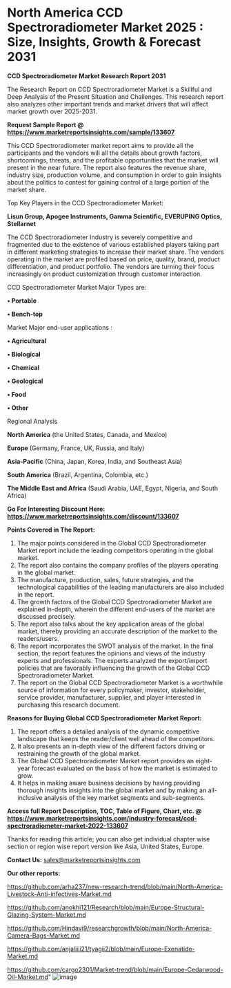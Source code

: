 # North America CCD Spectroradiometer Market 2025 : Size, Insights, Growth & Forecast 2031

<strong>CCD Spectroradiometer Market Research Report 2031</strong>

The Research Report on CCD Spectroradiometer Market is a Skillful and Deep Analysis of the Present Situation and Challenges. This research report also analyzes other important trends and market drivers that will affect market growth over 2025-2031.

<strong>Request Sample Report @ <a href=https://www.marketreportsinsights.com/sample/133607>https://www.marketreportsinsights.com/sample/133607</a></strong>

This CCD Spectroradiometer market report aims to provide all the participants and the vendors will all the details about growth factors, shortcomings, threats, and the profitable opportunities that the market will present in the near future. The report also features the revenue share, industry size, production volume, and consumption in order to gain insights about the politics to contest for gaining control of a large portion of the market share.

Top Key Players in the CCD Spectroradiometer Market:

<strong>Lisun Group, Apogee Instruments, Gamma Scientific, EVERUPING Optics, Stellarnet</strong>

The CCD Spectroradiometer Industry is severely competitive and fragmented due to the existence of various established players taking part in different marketing strategies to increase their market share. The vendors operating in the market are profiled based on price, quality, brand, product differentiation, and product portfolio. The vendors are turning their focus increasingly on product customization through customer interaction.

CCD Spectroradiometer Market Major Types are:

<strong>• Portable

• Bench-top</strong>

Market Major end-user applications :

<strong>• Agricultural

• Biological

• Chemical

• Geological

• Food

• Other</strong>

Regional Analysis

</u><strong><b>North America</b></strong> (the United States, Canada, and Mexico)

<strong><b>Europe </b></strong>(Germany, France, UK, Russia, and Italy)

<strong><b>Asia-Pacific</b></strong> (China, Japan, Korea, India, and Southeast Asia)

<strong><b>South America</b></strong> (Brazil, Argentina, Colombia, etc.)

<strong><b>The Middle East and Africa</b></strong> (Saudi Arabia, UAE, Egypt, Nigeria, and South Africa)

<strong>Go For Interesting Discount Here: <a href=https://www.marketreportsinsights.com/discount/133607>https://www.marketreportsinsights.com/discount/133607</a></strong>

<strong>Points Covered in The Report:</strong>
<ol>
  <li>The major points considered in the Global CCD Spectroradiometer Market report include the leading competitors operating in the global market.</li>
  <li>The report also contains the company profiles of the players operating in the global market.</li>
  <li>The manufacture, production, sales, future strategies, and the technological capabilities of the leading manufacturers are also included in the report.</li>
  <li>The growth factors of the Global CCD Spectroradiometer Market are explained in-depth, wherein the different end-users of the market are discussed precisely.</li>
  <li>The report also talks about the key application areas of the global market, thereby providing an accurate description of the market to the readers/users.</li>
  <li>The report incorporates the SWOT analysis of the market. In the final section, the report features the opinions and views of the industry experts and professionals. The experts analyzed the export/import policies that are favorably influencing the growth of the Global CCD Spectroradiometer Market.</li>
  <li>The report on the Global CCD Spectroradiometer Market is a worthwhile source of information for every policymaker, investor, stakeholder, service provider, manufacturer, supplier, and player interested in purchasing this research document.</li>
</ol>
<strong>Reasons for Buying Global CCD Spectroradiometer Market Report:</strong>

<ol>
  <li>The report offers a detailed analysis of the dynamic competitive landscape that keeps the reader/client well ahead of the competitors.</li>
  <li>It also presents an in-depth view of the different factors driving or restraining the growth of the global market.</li>
  <li>The Global CCD Spectroradiometer Market report provides an eight-year forecast evaluated on the basis of how the market is estimated to grow.</li>
  <li>It helps in making aware business decisions by having providing thorough insights insights into the global market and by making an all-inclusive analysis of the key market segments and sub-segments.</li>
</ol>
<strong>Access full Report Description, TOC, Table of Figure, Chart, etc. @ <a href=https://www.marketreportsinsights.com/industry-forecast/ccd-spectroradiometer-market-2022-133607>https://www.marketreportsinsights.com/industry-forecast/ccd-spectroradiometer-market-2022-133607</a></strong>


Thanks for reading this article; you can also get individual chapter wise section or region wise report version like Asia, United States, Europe.

<strong>Contact Us:</strong>
sales@marketreportsinsights.com

<strong>Our other reports:</strong>

<a href=https://github.com/arha237/new-research-trend/blob/main/North-America-Livestock-Anti-infectives-Market.md>https://github.com/arha237/new-research-trend/blob/main/North-America-Livestock-Anti-infectives-Market.md</a>

<a href=https://github.com/anokhi121/Research/blob/main/Europe-Structural-Glazing-System-Market.md>https://github.com/anokhi121/Research/blob/main/Europe-Structural-Glazing-System-Market.md</a>

<a href=https://github.com/Hindavi9/researchgrowth/blob/main/North-America-Camera-Bags-Market.md>https://github.com/Hindavi9/researchgrowth/blob/main/North-America-Camera-Bags-Market.md</a>

<a href=https://github.com/anjaliiii21/tyagii2/blob/main/Europe-Exenatide-Market.md>https://github.com/anjaliiii21/tyagii2/blob/main/Europe-Exenatide-Market.md</a>

<a href=https://github.com/cargo2301/Market-trend/blob/main/Europe-Cedarwood-Oil-Market.md>https://github.com/cargo2301/Market-trend/blob/main/Europe-Cedarwood-Oil-Market.md</a>"
![image](https://github.com/user-attachments/assets/51bbf2bd-0c65-430e-8cce-3d57e7d466e6)
